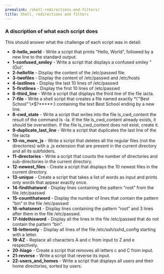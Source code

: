 ```yaml
---
premalink: /shell-redirections-and-filters/
title: Shell, redirections and filters
---
```


### A discription of what each script does

This should answer what the challenge of each script was in detail:

* **0-hello_world** - Write a script that prints “Hello, World”, followed by a new line to the standard output.
* **1-confused_smiley** - Write a script that displays a confused smiley "(Ôo)'.
* **2-hellofile** - Display the content of the /etc/passwd file.
* **3-twofiles** - Display the content of /etc/passwd and /etc/hosts
* **4-lastlines** - Display the last 10 lines of /etc/passwd
* **5-firstlines** - Display the first 10 lines of /etc/passwd
* **6-third_line** - Write a script that displays the third line of the file iacta.
* **7-file** - Write a shell script that creates a file named exactly \*\\'"Best School"\'\\*$\?\*\*\*\*\*:) containing the text Best School ending by a new line.
* **8-cwd_state** - Write a script that writes into the file ls_cwd_content the result of the command ls -la. If the file ls_cwd_content already exists, it should be overwritten. If the file ls_cwd_content does not exist, create it.
* **9-duplicate_last_line** - Write a script that duplicates the last line of the file iacta
* **10-no_more_js** - Write a script that deletes all the regular files (not the directories) with a .js extension that are present in the current directory and all its subfolders.
* **11-directories** - Write a script that counts the number of directories and sub-directories in the current directory.
* **12-newest_files** - Create a script that displays the 10 newest files in the current directory.
* **13-unique** - Create a script that takes a list of words as input and prints only words that appear exactly once.
* **14-findthatword** - Display lines containing the pattern “root” from the file /etc/passwd
* **15-countthatword** - Display the number of lines that contain the pattern “bin” in the file /etc/passwd
* **16-whatsnext** - Display lines containing the pattern “root” and 3 lines after them in the file /etc/passwd.
* **17-hidethisword** - Display all the lines in the file /etc/passwd that do not contain the pattern “bin”.
* **18-letteronly** - Display all lines of the file /etc/ssh/sshd_config starting with a letter.
* **19-AZ** - Replace all characters A and c from input to Z and e respectively.
* **20-hiago** - Create a script that removes all letters c and C from input.
* **21-reverse** - Write a script that reverse its input.
* **22-users_and_homes** - Write a script that displays all users and their home directories, sorted by users.
